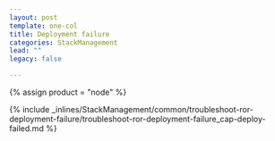 ```yaml
---
layout: post
template: one-col
title: Deployment failure
categories: StackManagement
lead: ""
legacy: false

---
```

{% assign product = "node" %}

{% include _inlines/StackManagement/common/troubleshoot-ror-deployment-failure/troubleshoot-ror-deployment-failure_cap-deploy-failed.md %}
